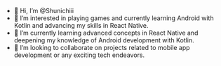 - 👋 Hi, I’m @Shunichiii
- 👀 I’m interested in playing games and currently learning Android with Kotlin and advancing my skills in React Native.
- 🌱 I’m currently learning advanced concepts in React Native and deepening my knowledge of Android development with Kotlin.
- 💞️ I’m looking to collaborate on projects related to mobile app development or any exciting tech endeavors.

<!---
Shunichiii/Shunichiii is a ✨ special ✨ repository because its `README.md` (this file) appears on your GitHub profile.
You can click the Preview link to take a look at your changes.
--->
